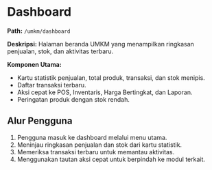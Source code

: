 # Dashboard

**Path:** `/umkm/dashboard`

**Deskripsi:** Halaman beranda UMKM yang menampilkan ringkasan penjualan, stok, dan aktivitas terbaru.

**Komponen Utama:**
- Kartu statistik penjualan, total produk, transaksi, dan stok menipis.
- Daftar transaksi terbaru.
- Aksi cepat ke POS, Inventaris, Harga Bertingkat, dan Laporan.
- Peringatan produk dengan stok rendah.

## Alur Pengguna
1. Pengguna masuk ke dashboard melalui menu utama.
2. Meninjau ringkasan penjualan dan stok dari kartu statistik.
3. Memeriksa transaksi terbaru untuk memantau aktivitas.
4. Menggunakan tautan aksi cepat untuk berpindah ke modul terkait.

